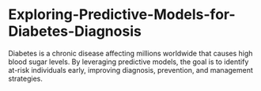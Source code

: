 # Exploring-Predictive-Models-for-Diabetes-Diagnosis
Diabetes is a chronic disease affecting millions worldwide that causes high blood sugar levels. By leveraging predictive models, the goal is to identify at-risk individuals early, improving diagnosis, prevention, and management strategies.

